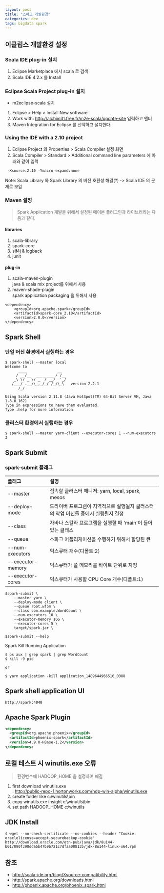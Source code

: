 ```yaml
---
layout: post
title: "스파크 개발환경"
categories: dev
tags: bigdata spark
---
```


## 이클립스 개발환경 설정 

### Scala IDE plug-in 설치

1. Eclipse Marketplace 에서 scala 로 검색
2. Scala IDE 4.2.x 를 Install

### Eclipse Scala Project plug-in 설치

* m2eclipse-scala 설치
1. Eclipse > Help > Install New software
2. Work with: http://alchim31.free.fr/m2e-scala/update-site 입력하고 엔터
3. Maven Integration for Eclipse 를 선택하고 설치한다. 

### Using the IDE with a 2.10 project 

1. Eclipse Project 의 Properties > Scala Compiler 설정 화면
2. Scala Compiler > Standard > Additional command line parameters 에 아래와 같이 입력
```
 -Xsource:2.10 -Ymacro-expand:none
```

Note: Scala Library 와 Spark Library 의 버전 호환성 해결(?) -> Scala IDE 의 문제로 보임

### Maven 설정
> Spark Application 개발을 위해서 설정된 메이븐 플러그인과 라이브러리는 다음과 같다.

#### libraries
1. scala-library 
1. spark-core
1. slf4j & logback
1. junit

#### plug-in
1. scala-maven-plugin   
java & scala mix project를 위해서 사용
2. maven-shade-plugin  
spark application packaging 을 위해서 사용

```
<dependency>
    <groupId>org.apache.spark</groupId>
    <artifactId>spark-core_2.10</artifactId>
    <version>2.0.0</version>
</dependency>
```

## Spark Shell

### 단일 머신 환경에서 실행하는 경우
```
$ spark-shell --master local
Welcome to
      ____              __
     / __/__  ___ _____/ /__
    _\ \/ _ \/ _ `/ __/  '_/
   /___/ .__/\_,_/_/ /_/\_\   version 2.2.1
      /_/

Using Scala version 2.11.8 (Java HotSpot(TM) 64-Bit Server VM, Java 1.8.0_162)
Type in expressions to have them evaluated.
Type :help for more information.
```

### 클러스터 환경에서 실행하는 경우
```
$ spark-shell --master yarn-client --executor-cores 1 --num-executors 3
```

## Spark Submit

### spark-submit 플래그

| 플래그 | 설명
|:-------|:---
|--master|접속할 클러스터 매니저: yarn, local, spark, mesos
|--deploy-mode|드라이버 프로그램이 지역적으로 실행될지 클러스터의 작업 머신들 중에서 실행될지 결정
|--class|자바나 스칼라 프로그램을 실행할 때 'main'이 들어 있는 클래스
|--queue|스파크 어플리케이션을 수행하기 위해서 할당된 큐
|--num-executors|익스큐터 개수(디폴트:2)
|--executor-memory|익스큐터가 쓸 메모리를 바이트 단위로 지정
|--executor-cores|익스큐터가 사용할 CPU Core 개수(디폴트:1)

```
$spark-submit \
    --master yarn \
    --deploy-mode client \
    --queue root.wfbm \
    --class com.example.WordCount \
    --num-executors 10 \
    --executor-memory 16G \
    --executor-cores 5 \
    target/spark.jar \

$spark-submit --help
```

Spark Kill Running Application

```
$ ps aux | grep spark | grep WordCount
$ kill -9 pid

or

$ yarn application -kill application_1489644966516_0388
```

## Spark shell application UI

```
http://spark:4040
```
## Apache Spark Plugin

```xml
<dependency>
  <groupId>org.apache.phoenix</groupId>
  <artifactId>phoenix-spark</artifactId>
  <version>4.9.0-HBase-1.2</version>
</dependency>
```

## 로컬 테스트 시 winutils.exe 오류 
> 환경변수에 HADOOP_HOME 을 설정하여 해결

1. first download winutils.exe  
: http://public-repo-1.hortonworks.com/hdp-win-alpha/winutils.exe 
2. create folder like c:\winutils\bin
3. copy winutils.exe insight c:\winutils\bin
4. set path HADOOP_HOME c:\winutils

## JDK Install

```
$ wget --no-check-certificate --no-cookies --header "Cookie: oraclelicense=accept-securebackup-cookie" http://download.oracle.com/otn-pub/java/jdk/8u144-b01/090f390dda5b47b9b721c7dfaa008135/jdk-8u144-linux-x64.rpm
```

## 참조
* http://scala-ide.org/blog/Xsource-compatibility.html
* http://spark.apache.org/downloads.html
* http://phoenix.apache.org/phoenix_spark.html
